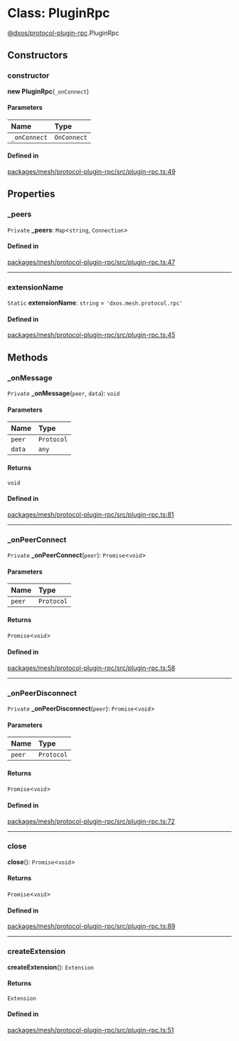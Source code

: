 # Class: PluginRpc

[@dxos/protocol-plugin-rpc](../modules/dxos_protocol_plugin_rpc.md).PluginRpc

## Constructors

### constructor

**new PluginRpc**(`_onConnect`)

#### Parameters

| Name | Type |
| :------ | :------ |
| `_onConnect` | `OnConnect` |

#### Defined in

[packages/mesh/protocol-plugin-rpc/src/plugin-rpc.ts:49](https://github.com/dxos/dxos/blob/main/packages/mesh/protocol-plugin-rpc/src/plugin-rpc.ts#L49)

## Properties

### \_peers

 `Private` **\_peers**: `Map`<`string`, `Connection`\>

#### Defined in

[packages/mesh/protocol-plugin-rpc/src/plugin-rpc.ts:47](https://github.com/dxos/dxos/blob/main/packages/mesh/protocol-plugin-rpc/src/plugin-rpc.ts#L47)

___

### extensionName

 `Static` **extensionName**: `string` = `'dxos.mesh.protocol.rpc'`

#### Defined in

[packages/mesh/protocol-plugin-rpc/src/plugin-rpc.ts:45](https://github.com/dxos/dxos/blob/main/packages/mesh/protocol-plugin-rpc/src/plugin-rpc.ts#L45)

## Methods

### \_onMessage

`Private` **_onMessage**(`peer`, `data`): `void`

#### Parameters

| Name | Type |
| :------ | :------ |
| `peer` | `Protocol` |
| `data` | `any` |

#### Returns

`void`

#### Defined in

[packages/mesh/protocol-plugin-rpc/src/plugin-rpc.ts:81](https://github.com/dxos/dxos/blob/main/packages/mesh/protocol-plugin-rpc/src/plugin-rpc.ts#L81)

___

### \_onPeerConnect

`Private` **_onPeerConnect**(`peer`): `Promise`<`void`\>

#### Parameters

| Name | Type |
| :------ | :------ |
| `peer` | `Protocol` |

#### Returns

`Promise`<`void`\>

#### Defined in

[packages/mesh/protocol-plugin-rpc/src/plugin-rpc.ts:58](https://github.com/dxos/dxos/blob/main/packages/mesh/protocol-plugin-rpc/src/plugin-rpc.ts#L58)

___

### \_onPeerDisconnect

`Private` **_onPeerDisconnect**(`peer`): `Promise`<`void`\>

#### Parameters

| Name | Type |
| :------ | :------ |
| `peer` | `Protocol` |

#### Returns

`Promise`<`void`\>

#### Defined in

[packages/mesh/protocol-plugin-rpc/src/plugin-rpc.ts:72](https://github.com/dxos/dxos/blob/main/packages/mesh/protocol-plugin-rpc/src/plugin-rpc.ts#L72)

___

### close

**close**(): `Promise`<`void`\>

#### Returns

`Promise`<`void`\>

#### Defined in

[packages/mesh/protocol-plugin-rpc/src/plugin-rpc.ts:89](https://github.com/dxos/dxos/blob/main/packages/mesh/protocol-plugin-rpc/src/plugin-rpc.ts#L89)

___

### createExtension

**createExtension**(): `Extension`

#### Returns

`Extension`

#### Defined in

[packages/mesh/protocol-plugin-rpc/src/plugin-rpc.ts:51](https://github.com/dxos/dxos/blob/main/packages/mesh/protocol-plugin-rpc/src/plugin-rpc.ts#L51)
